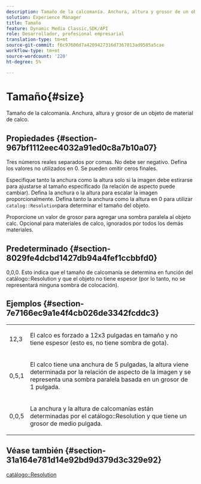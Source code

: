 ```yaml
---
description: Tamaño de la calcomanía. Anchura, altura y grosor de un objeto de material de calco.
solution: Experience Manager
title: Tamaño
feature: Dynamic Media Classic,SDK/API
role: Desarrollador, profesional empresarial
translation-type: tm+mt
source-git-commit: f6c97606d7a4209427316d7367013ad9585a5cae
workflow-type: tm+mt
source-wordcount: '220'
ht-degree: 5%

---
```



# Tamaño{#size}

Tamaño de la calcomanía. Anchura, altura y grosor de un objeto de material de calco.

## Propiedades {#section-967bf1112eec4032a91ed0c8a7b10a07}

Tres números reales separados por comas. No debe ser negativo. Defina los valores no utilizados en 0. Se pueden omitir ceros finales.

Especifique tanto la anchura como la altura solo si la imagen debe estirarse para ajustarse al tamaño especificado (la relación de aspecto puede cambiar). Defina la anchura o la altura para escalar la imagen proporcionalmente. Defina tanto la anchura como la altura en 0 para utilizar `catalog::Resolution`para determinar el tamaño del objeto.

Proporcione un valor de grosor para agregar una sombra paralela al objeto calc. Opcional para materiales de calco, ignorados por todos los demás materiales.

## Predeterminado {#section-8029fe4dcbd1427db94a4fef1ccbbfd0}

0,0,0. Esto indica que el tamaño de calcomanía se determina en función del catálogo::Resolution y que el objeto no tiene espesor (por lo tanto, no se representará ninguna sombra de colocación).

## Ejemplos {#section-7e7166ec9a1e4f4cb026de3342fcddc3}

<table id="simpletable_E3503BD975F342C58DDB4C2B56BF0CEE"> 
 <tr class="strow"> 
  <td class="stentry"> <p>12,3 </p></td> 
  <td class="stentry"> <p>El calco es forzado a 12x3 pulgadas en tamaño y no tiene espesor (esto es, no tiene sombra de gota). </p></td> 
 </tr> 
 <tr class="strow"> 
  <td class="stentry"> <p>0,5,1 </p></td> 
  <td class="stentry"> <p>El calco tiene una anchura de 5 pulgadas, la altura viene determinada por la relación de aspecto de la imagen y se representa una sombra paralela basada en un grosor de 1 pulgada. </p></td> 
 </tr> 
 <tr class="strow"> 
  <td class="stentry"> <p>0,0,5 </p></td> 
  <td class="stentry"> <p>La anchura y la altura de calcomanías están determinadas por el catálogo::Resolution y que tiene un grosor de medio pulgada. </p></td> 
 </tr> 
</table>

## Véase también {#section-31a164e781d14e92bd9d379d3c329e92}

[catálogo::Resolution](../../../../../ir-api/material-cat/image-rendering-api-ref/c-ir-material-catalog/c-ir-attributes-reference/r-ir-resolution.md#reference-09fe14e6bfbf4db6b7f4369fffecc806)
